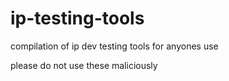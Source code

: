# ip-testing-tools
compilation of ip dev testing tools for anyones use

please do not use these maliciously
